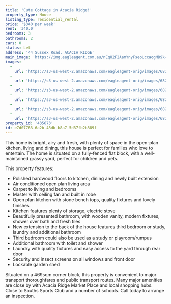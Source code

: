 ```yaml
---
title: 'Cute Cottage in Acacia Ridge!'
property_type: House
listing_type: residential_rental
price: '$340 per week'
rent: '340.0'
bedrooms: 3
bathrooms: 2
cars: 0
status: Let
address: '44 Sussex Road, ACACIA RIDGE'
main_image: 'https://img.eagleagent.com.au/nEqU2F2AamYnyFseoUccaqgMD9k=/1280x854/smart/https://s3-us-west-2.amazonaws.com/eagleagent-orig/images/6826624/418919406-image-M.jpg'
images:
  -
    url: 'https://s3-us-west-2.amazonaws.com/eagleagent-orig/images/6826629/418919406-image-E.jpg'
  -
    url: 'https://s3-us-west-2.amazonaws.com/eagleagent-orig/images/6826628/418919406-image-D.jpg'
  -
    url: 'https://s3-us-west-2.amazonaws.com/eagleagent-orig/images/6826627/418919406-image-C.jpg'
  -
    url: 'https://s3-us-west-2.amazonaws.com/eagleagent-orig/images/6826626/418919406-image-B.jpg'
  -
    url: 'https://s3-us-west-2.amazonaws.com/eagleagent-orig/images/6826625/418919406-image-A.jpg'
  -
    url: 'https://s3-us-west-2.amazonaws.com/eagleagent-orig/images/6826624/418919406-image-M.jpg'
property_id: '435673'
id: e7d07763-6a2b-48db-b8a7-5d37fb2b889f
---
```

This home is bright, airy and fresh, with plenty of space in the open-plan kitchen, living and dining, this house is perfect for families who love to entertain. The home is situated on a fully-fenced flat block, with a well-maintained grassy yard, perfect for children and pets.

This property features:

*  Polished hardwood floors to kitchen, dining and newly built extension
*  Air conditioned open plan living area
*  Carpet to living and bedrooms
*  Master with ceiling fan and built in robe
*  Open plan kitchen with stone bench tops, quality fixtures and lovely finishes
*  Kitchen features plenty of storage, electric stove
*  Beautifully presented bathroom, with wooden vanity, modern fixtures, shower over bath and fresh tiles
*  New extension to the back of the house features third bedroom or study, laundry and additional bathroom
*  Third bedroom could also be used as a study or playroom/rumpus
*  Additional bathroom with toilet and shower
*  Laundry with quality fixtures and easy access to the yard through rear door
*  Security and insect screens on all windows and front door
*  Lockable garden shed

Situated on a 469sqm corner block, this property is convenient to major transport thoroughfares and public transport routes. Many major amenities are close by with Acacia Ridge Market Place and local shopping hubs. Close to Souths Sports Club and a number of schools. Call today to arrange an inspection.